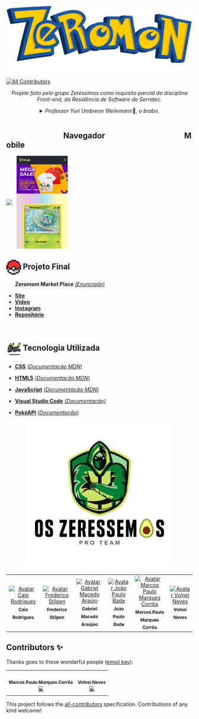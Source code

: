 ![](./assets/logoZeromon.png)
<!-- ALL-CONTRIBUTORS-BADGE:START - Do not remove or modify this section -->
[![All Contributors](https://img.shields.io/badge/all_contributors-2-orange.svg?style=flat-square)](#contributors-)
<!-- ALL-CONTRIBUTORS-BADGE:END -->
<a name="back-to-top">
<p align="center">
<i>Projeto feito pelo grupo Zeréssimos como requisito parcial da disciplina Front-end, da Residência de Software do Serratec.</i>
</p>
<details  align="center">
<summary><i>Professor Yuri Umbreon Weilemann</i>💚<i>, o brabo.</i></summary>
  <p align="center">
    <span>
      <br><br>
       <img align="center" height="300px" src="https://cdn2.bulbagarden.net/upload/thumb/3/3d/197Umbreon.png/600px-197Umbreon.png">
    </span>  
  </p>
</details>  
<br> 

## &nbsp;&nbsp;&nbsp;&nbsp;&nbsp;&nbsp;&nbsp;&nbsp;&nbsp;&nbsp;&nbsp;&nbsp;&nbsp;&nbsp;&nbsp;&nbsp;&nbsp;&nbsp;&nbsp;&nbsp;&nbsp;&nbsp;&nbsp;&nbsp;&nbsp;&nbsp;&nbsp;&nbsp;&nbsp;&nbsp;&nbsp;Navegador&nbsp;&nbsp;&nbsp;&nbsp;&nbsp;&nbsp;&nbsp;&nbsp;&nbsp;&nbsp;&nbsp;&nbsp;&nbsp;&nbsp;&nbsp;&nbsp;&nbsp;&nbsp;&nbsp;&nbsp;&nbsp;&nbsp;&nbsp;&nbsp;&nbsp;&nbsp;&nbsp;&nbsp;&nbsp;&nbsp;&nbsp;&nbsp;&nbsp;&nbsp;&nbsp;&nbsp;&nbsp;&nbsp;&nbsp;&nbsp;&nbsp;&nbsp;&nbsp;Mobile

<img height="250px" align="center" src="assets/videoApresentacao/site.gif">&nbsp;&nbsp;
<img height="250px" align="center" src="assets/videoApresentacao/mobile.gif">
<br> 
## <img height="40px" align="center" src="./assets/pokebola.png" emoji-code="Pokebola" alt="Pokebola" />    Projeto Final 
 &nbsp;&nbsp;&nbsp;&nbsp;&nbsp;&nbsp;**Zeromom Market Place**    [*(Enunciado)*](materialDeAula/confidential.pdf)
 * [**Site**](https://zeromon.vercel.app/)
 * [**Vídeo**](https://www.linkedin.com/embed/feed/update/urn:li:ugcPost:6802816921575288832?compact=1)
 * [**Instagram**](https://www.instagram.com/zeressemos_company/)
 * [**Repositório**](zeromonMarketPlace/)
<br> 

## <img height="45px" align="center" src="./assets/umbreon.gif">Tecnologia Utilizada
- [**CSS**](https://www.w3.org/Style/CSS/)    [(*Documentação MDN*)](https://developer.mozilla.org/en-US/docs/Web/CSS/Reference)
- [**HTML5**](https://html.spec.whatwg.org/)    [(*Documentação MDN*)](https://developer.mozilla.org/pt-BR/docs/Web/HTML)
- [**JavaScript**](https://www.javascript.com/)    [(*Documentação MDN*)](https://developer.mozilla.org/pt-BR/docs/Web/JavaScript)
- [**Visual Studio Code**](https://code.visualstudio.com/)    [*(Documentação)*](https://code.visualstudio.com/docs)

- [**PokéAPI**](https://pokeapi.co/)    [(*Documentação*)](https://pokeapi.co/docs/v2)

<p align="center">
  <img align="center" height="400px" src="./assets/osZeressemosProTeam.png"> 
</p>
<table>
  <tr>
    <td align="center">
      <a href="https://github.com/raiocodrigues">
        <img src="https://avatars.githubusercontent.com/u/82115790?v=4" width="100px;" alt="Avatar Caio Rodrigues"/><br>
        <sub>
          <b>Caio Rodrigues</b>
        </sub>
      </a>
    </td>
    <td align="center">
      <a href="https://github.com/FredericoStilpen">
        <img src="https://avatars.githubusercontent.com/u/82114348?v=4" width="100px;" alt="Avatar Frederico Stilpen"/><br>
        <sub>
          <b>Frederico Stilpen</b>
        </sub>
      </a><br>
    </td>
    <td align="center">
      <a href="https://github.com/M4G1Ck">
        <img src="https://avatars.githubusercontent.com/u/79328112?v=4" width="100px;" alt="Avatar Gabriel Macedo Araújo"/><br>
        <sub>
          <b>Gabriel Macedo Araújoo</b>
        </sub>
      </a><br>
    </td>
    <td align="center">
      <a href="https://github.com/JpBade">
        <img src="https://avatars.githubusercontent.com/u/82114843?v=4" width="100px;" alt="Avatar João Paulo Bade"/><br>
        <sub>
          <b>João Paulo Bade</b>
        </sub>
      </a><br>
    </td>
    <td align="center">
      <a href="https://github.com/marcosbarker">
        <img src="https://avatars.githubusercontent.com/u/57602117?v=4" width="100px;" alt="Avatar Marcos Paulo Marques Corrêa"/><br>
        <sub>
          <b>Marcos Paulo Marques Corrêa</b>
        </sub>
      </a><br>
    </td>
    <td align="center">
      <a href="https://github.com/Volneineves">
        <img src="https://avatars.githubusercontent.com/u/82004090?v=4" width="100px;" alt="Avatar Volnei Neves"/><br>
        <sub>
          <b>Volnei Neves</b>
        </sub>
      </a><br>
    </td>
</table>

## Contributors ✨

Thanks goes to these wonderful people ([emoji key](https://allcontributors.org/docs/en/emoji-key)):

<!-- ALL-CONTRIBUTORS-LIST:START - Do not remove or modify this section -->
<!-- prettier-ignore-start -->
<!-- markdownlint-disable -->
<table>
  <tr>
    <td align="center"><a href="http://linktr.ee/marcos_barker"><img src="https://avatars.githubusercontent.com/u/57602117?v=4?s=100" width="100px;" alt=""/><br /><sub><b>Marcos Paulo Marques Corrêa </b></sub></a><br /><a href="https://github.com/OsZeressemos/zeromonMarketPlace/commits?author=marcosbarker" title="Code">💻</a></td>
    <td align="center"><a href="http://linktr.ee/volneineves"><img src="https://avatars.githubusercontent.com/u/82004090?v=4?s=100" width="100px;" alt=""/><br /><sub><b>Volnei Neves</b></sub></a><br /><a href="https://github.com/OsZeressemos/zeromonMarketPlace/commits?author=Volneineves" title="Code">💻</a></td>
  </tr>
</table>

<!-- markdownlint-restore -->
<!-- prettier-ignore-end -->

<!-- ALL-CONTRIBUTORS-LIST:END -->

This project follows the [all-contributors](https://github.com/all-contributors/all-contributors) specification. Contributions of any kind welcome!